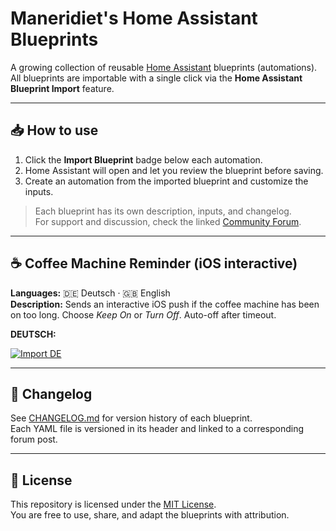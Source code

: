 # Maneridiet's Home Assistant Blueprints

A growing collection of reusable [Home Assistant](https://www.home-assistant.io) blueprints (automations).  
All blueprints are importable with a single click via the **Home Assistant Blueprint Import** feature.

---

## 📥 How to use

1. Click the **Import Blueprint** badge below each automation.  
2. Home Assistant will open and let you review the blueprint before saving.  
3. Create an automation from the imported blueprint and customize the inputs.  

> Each blueprint has its own description, inputs, and changelog.  
> For support and discussion, check the linked [Community Forum](https://community.home-assistant.io/c/blueprints-exchange/53).

---

## ☕ Coffee Machine Reminder (iOS interactive)

**Languages:** 🇩🇪 Deutsch · 🇬🇧 English  
**Description:** Sends an interactive iOS push if the coffee machine has been on too long. Choose *Keep On* or *Turn Off*. Auto-off after timeout.

**DEUTSCH:**

[![Import DE](https://my.home-assistant.io/badges/blueprint_import.svg)](https://my.home-assistant.io/redirect/blueprint_import/?blueprint_url=https%3A%2F%2Fraw.githubusercontent.com%2FManeridiet%2Fhome-assistant-blueprints%2Fmaster%2Fblueprints%2Fautomation%2FManeridiet%2Fcoffee_prompt_ios_de.yaml)  

---

## 📖 Changelog

See [CHANGELOG.md](./CHANGELOG.md) for version history of each blueprint.  
Each YAML file is versioned in its header and linked to a corresponding forum post.

---

## 📜 License

This repository is licensed under the [MIT License](./LICENSE).  
You are free to use, share, and adapt the blueprints with attribution.

